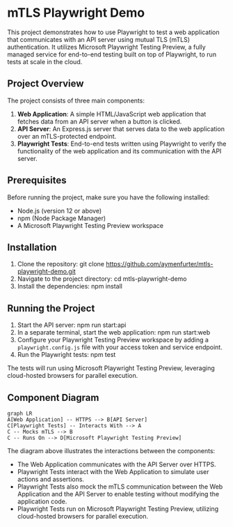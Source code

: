 # mTLS Playwright Demo

This project demonstrates how to use Playwright to test a web application that communicates with an API server using mutual TLS (mTLS) authentication. It utilizes Microsoft Playwright Testing Preview, a fully managed service for end-to-end testing built on top of Playwright, to run tests at scale in the cloud.

## Project Overview

The project consists of three main components:

1. **Web Application**: A simple HTML/JavaScript web application that fetches data from an API server when a button is clicked.
2. **API Server**: An Express.js server that serves data to the web application over an mTLS-protected endpoint.
3. **Playwright Tests**: End-to-end tests written using Playwright to verify the functionality of the web application and its communication with the API server.

## Prerequisites

Before running the project, make sure you have the following installed:

- Node.js (version 12 or above)
- npm (Node Package Manager)
- A Microsoft Playwright Testing Preview workspace

## Installation

1. Clone the repository: git clone https://github.com/aymenfurter/mtls-playwright-demo.git
2. Navigate to the project directory: cd mtls-playwright-demo
3. Install the dependencies: npm install

## Running the Project

1. Start the API server: npm run start:api
2. In a separate terminal, start the web application: npm run start:web
3. Configure your Playwright Testing Preview workspace by adding a `playwright.config.js` file with your access token and service endpoint.
4. Run the Playwright tests: npm test

The tests will run using Microsoft Playwright Testing Preview, leveraging cloud-hosted browsers for parallel execution.

## Component Diagram

```mermaid
graph LR
A[Web Application] -- HTTPS --> B[API Server]
C[Playwright Tests] -- Interacts With --> A
C -- Mocks mTLS --> B
C -- Runs On --> D[Microsoft Playwright Testing Preview]
```

The diagram above illustrates the interactions between the components:
- The Web Application communicates with the API Server over HTTPS.
- Playwright Tests interact with the Web Application to simulate user actions and assertions.
- Playwright Tests also mock the mTLS communication between the Web Application and the API Server to enable testing without modifying the application code.
- Playwright Tests run on Microsoft Playwright Testing Preview, utilizing cloud-hosted browsers for parallel execution.
